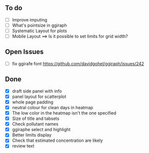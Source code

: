 ## To do

- [ ] Improve imputing
- [ ] What's pointsize in ggiraph
- [ ] Systematic Layout for plots
- [ ] Mobile Layout ==> Is it possible to set limits for grid width?

## Open Issues

- [ ] fix ggirafe font https://github.com/davidgohel/ggiraph/issues/242

## Done

- [x] draft side panel with info
- [x] panel layout for scatterplot
- [x] whole page padding
- [x] neutral colour for clean days in heatmap
- [x] The low color in the heatmap isn't the one specified
- [x] Size of title and tabsets
- [x] Check pollutant names
- [x] ggiraphe select and highlight
- [x] Better limits display
- [x] Check that estimated concentration are likely
- [x] review text 